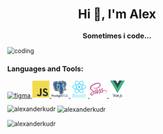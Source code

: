 <h1 align="center">Hi 👋, I'm Alex</h1>
<h3 align="center">Sometimes i code...</h3>



<img align="left" alt="coding" src="https://user-images.githubusercontent.com/103133406/189713317-c3b50d2f-5c48-48b9-b3f7-e28e5b6eafe5.gif"/>
<br>


<p align="left">
</p>

<h3 align="left">Languages and Tools:</h3>
<p align="left"> <a href="https://www.figma.com/" target="_blank" rel="noreferrer"> <img src="https://www.vectorlogo.zone/logos/figma/figma-icon.svg" alt="figma" width="40" height="40"/> </a> <a href="https://developer.mozilla.org/en-US/docs/Web/JavaScript" target="_blank" rel="noreferrer"> <img src="https://raw.githubusercontent.com/devicons/devicon/master/icons/javascript/javascript-original.svg" alt="javascript" width="40" height="40"/> </a> <a href="https://www.postgresql.org" target="_blank" rel="noreferrer"> <img src="https://raw.githubusercontent.com/devicons/devicon/master/icons/postgresql/postgresql-original-wordmark.svg" alt="postgresql" width="40" height="40"/> </a> <a href="https://reactjs.org/" target="_blank" rel="noreferrer"> <img src="https://raw.githubusercontent.com/devicons/devicon/master/icons/react/react-original-wordmark.svg" alt="react" width="40" height="40"/> </a> <a href="https://sass-lang.com" target="_blank" rel="noreferrer"> <img src="https://raw.githubusercontent.com/devicons/devicon/master/icons/sass/sass-original.svg" alt="sass" width="40" height="40"/> </a> <a href="https://vuejs.org/" target="_blank" rel="noreferrer"> <img src="https://raw.githubusercontent.com/devicons/devicon/master/icons/vuejs/vuejs-original-wordmark.svg" alt="vuejs" width="40" height="40"/> </a> </p>

<p><img align="left" src="https://github-readme-stats.vercel.app/api/top-langs?username=alexanderkudr&show_icons=true&locale=en&layout=compact" alt="alexanderkudr" /></p>

<p>&nbsp;<img align="center" src="https://github-readme-stats.vercel.app/api?username=alexanderkudr&show_icons=true&locale=en" alt="alexanderkudr" /></p>

<p><img align="center" src="https://github-readme-streak-stats.herokuapp.com/?user=alexanderkudr&" alt="alexanderkudr" /></p>
